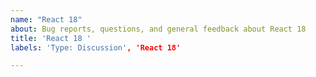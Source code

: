 ```yaml
---
name: "React 18"
about: Bug reports, questions, and general feedback about React 18
title: 'React 18 '
labels: 'Type: Discussion', 'React 18'

---
```


<!--
  Ask a question or share feedback about the React 18 release here.
-->
